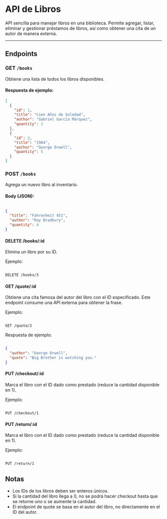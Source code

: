 # API de Libros 

API sencilla para manejar libros en una biblioteca. Permite agregar, listar, eliminar y gestionar préstamos de libros, así como obtener una cita de un autor de manera externa.

---

## Endpoints

### GET `/books`
Obtiene una lista de todos los libros disponibles.

#### Respuesta de ejemplo:
```json
[
  {
    "id": 1,
    "title": "Cien Años de Soledad",
    "author": "Gabriel García Márquez",
    "quantity": 3
  },
  {
    "id": 2,
    "title": "1984",
    "author": "George Orwell",
    "quantity": 5
  }
]
```

### POST `/books`
Agrega un nuevo libro al inventario.

#### Body (JSON):
```json

{
  "title": "Fahrenheit 451",
  "author": "Ray Bradbury",
  "quantity": 4
}

```

#### DELETE /books/:id
Elimina un libro por su ID.

Ejemplo:
```bash

DELETE /books/3

```

#### GET /quote/:id
Obtiene una cita famosa del autor del libro con el ID especificado.
Este endpoint consume una API externa para obtener la frase.

Ejemplo:
```http

GET /quote/2

```

Respuesta de ejemplo:
```json

{
  "author": "George Orwell",
  "quote": "Big Brother is watching you."
}

```

#### PUT /checkout/:id
Marca el libro con el ID dado como prestado (reduce la cantidad disponible en 1).

Ejemplo:
```http

PUT /checkout/1

```

#### PUT /return/:id
Marca el libro con el ID dado como prestado (reduce la cantidad disponible en 1).

Ejemplo:
```http

PUT /return/1

```

## Notas
- Los IDs de los libros deben ser enteros únicos.
- Si la cantidad del libro llega a 0, no se podrá hacer checkout hasta que se retorne uno o se aumente la cantidad.
- El endpoint de quote se basa en el autor del libro, no directamente en el ID del autor.
